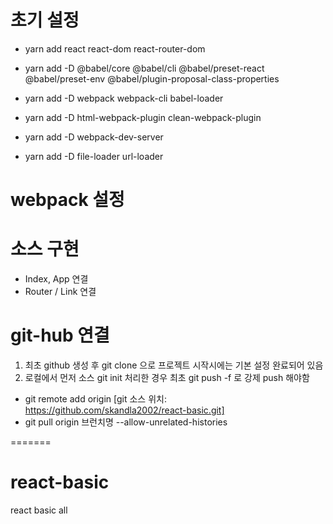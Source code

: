 
# 초기 설정
- yarn add react react-dom react-router-dom

- yarn add -D @babel/core @babel/cli @babel/preset-react @babel/preset-env @babel/plugin-proposal-class-properties

- yarn add -D webpack webpack-cli babel-loader

- yarn add -D html-webpack-plugin clean-webpack-plugin

- yarn add -D webpack-dev-server

- yarn add -D file-loader url-loader

# webpack 설정

# 소스 구현

- Index, App 연결
- Router / Link 연결

# git-hub 연결

1. 최초 github 생성 후 git clone 으로 프로젝트 시작시에는 기본 설정 완료되어 있음
2. 로컬에서 먼저 소스 git init 처리한 경우 최초 git push -f 로 강제 push 해야함
  - git remote add origin [git 소스 위치: https://github.com/skandla2002/react-basic.git]
  - git pull origin 브런치명 --allow-unrelated-histories

=======
# react-basic
react basic all
